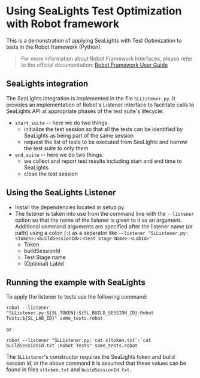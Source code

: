 # Using SeaLights Test Optimization with Robot framework

This is a demonstration of applying SeaLights with Test Optimization to tests in the Robot framework (Python).

>For more information about Robot Framework Interfaces, please refer to the official documentation: [Robot Framework User Guide](https://robotframework.org/robotframework/latest/RobotFrameworkUserGuide.html#listener-interface)

## SeaLights integration

The SeaLights integration is implemented in the file `SLListener.py`. It provides an implementation of Robot's
Listener interface to facilitate calls to SeaLights API at appropriate phases of the test suite's lifecycle:
- `start_suite` -- here we do two things:
  - initialize the test session so that all the tests can be identified by SeaLights as being part of the same session 
  - request the list of tests to be executed from SeaLights and narrow the test suite to only them
- `end_suite` -- here we do two things: 
  - we collect and report test results including start and end time to SeaLights
  - close the test session

## Using the SeaLights Listener 
* Install the dependencies located in setup.py
* The listener is taken into use from the command line with the `--listener` option so that the name of the listener is given to it as an argument. Additional command arguments are specified after the listener name (or path) using a colon (`:`) as a separator like `--listener “SLListener.py:<Token>:<buildSessionId>:<Test Stage Name>:<LabId>"`
  * Token
  * buildSessionId
  * Test Stage name
  * (Optional) LabId

## Running the example with SeaLights

To apply the listener to tests use the following command:
```
robot --listener "SLListener.py:${SL_TOKEN}:${SL_BUILD_SESSION_ID}:Robot Tests:${SL_LAB_ID}" some_tests.robot
```
or 
```
robot --listener "SLListener.py:`cat sltoken.txt`:`cat buildSessionId.txt`:Robot Tests" some_tests.robot
```

The `SLListener`'s constructor requires the SeaLights token and build session id, in the above command it is assumed
that these values can be found in files `sltoken.txt` and `buildSessionId.txt`.
